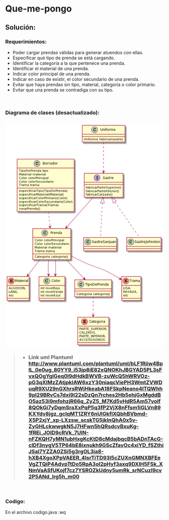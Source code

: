 # Que-me-pongo
<h2>Solución: </h2>
<h3>Requerimientos: </h3>
<ul>
<li>Poder cargar  prendas válidas para generar atuendos con ellas.</li>
<li>Especificar qué tipo de prenda se está cargando.</li>
<li>Identificar la categoría a la que pertenece una prenda.</li>
<li>Identificar el material de una prenda.</li>
<li>Indicar color principal de una prenda.</li>
<li>Indicar en caso de existir, el color secundario de una prenda.</li>	
<li>Evitar que haya prendas sin tipo, material, categoría o color primario.</li>
<li>Evitar que una prenda se contradiga con su tipo.</li>
</ul>
<br>
<h3>Diagrama de clases (desactualizado):<h3>
<IMG src="diagDeClasesIt2.png">
  
> - Link uml Plantuml http://www.plantuml.com/plantuml/uml/bLF1Rjiw4BplL_0e0ug_80YY9_i53jp8iE82xQNOKhJBGYAD5PL3sFvxQOgYgIGeq0l9dHdkBWVB-zuWcQ5hWRVOz-pG3qXIMzZAtjpkIAW6xzY30niaqcViePH3WmtZVWDuqR9XU29nGXhrsRWjHkeabA18FSkpNeano4lTQWhh9pI29BRvCs7dxi9l22sDzQn7rches2Hb5ehjGxMgddBO5az53i9mfohzjR66q_ZyZ5_M7Kd5vHdR5Am57voIf8QOkGi7yDqmSraXxPqP5q3fP2VjX8nFfsm1iGLVn89KXYdv8jgz_gclqMT1ZRY6nUlGkflXQbhBVbmd-X5P2xjY_xp-LXzsw_scskTG5jklnQhA0x5v-ZyGHLckwwgkN5J7HFwn5hQRsdcvBxuKg-1fREi_JOID9cRVk_7UlN-nFZKQH7yMN1ubHxgKcKtD8cMdajbqcB5bADnTAcG-clDf3nygV5TP64bE8ixnukh9GScZfavOc4xiYD_fSZthiJSal7YZZA0ZSi5g3rgOL3ia8-hXB4XgoXPpVAEER_4IsrTiTD93I5cZUXnGMNXBFEeVgZTQiP4AdvpTtDo5RpA3ol2pHyf3axq9DXlH5FSk_XNmVaASfUKojf7cz7YSROZkUdny5umRk_srNCuzI9cv2P5ANd_lrg5h_m00
  
 <br>
<h3> Codigo: </h3>

En el archivo codigo.java
:wq

